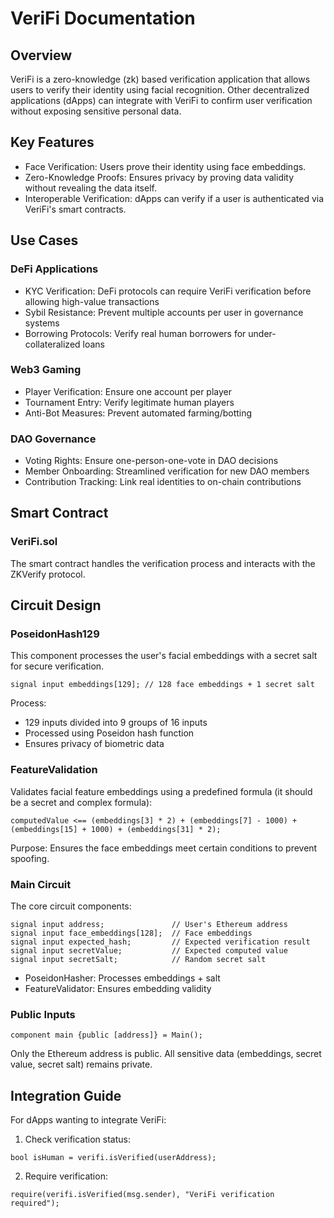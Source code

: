 # VeriFi Documentation

## Overview

VeriFi is a zero-knowledge (zk) based verification application that allows users to verify their identity using facial recognition. Other decentralized applications (dApps) can integrate with VeriFi to confirm user verification without exposing sensitive personal data.

## Key Features

- Face Verification: Users prove their identity using face embeddings.
- Zero-Knowledge Proofs: Ensures privacy by proving data validity without revealing the data itself.
- Interoperable Verification: dApps can verify if a user is authenticated via VeriFi's smart contracts.

## Use Cases

### DeFi Applications
- KYC Verification: DeFi protocols can require VeriFi verification before allowing high-value transactions
- Sybil Resistance: Prevent multiple accounts per user in governance systems
- Borrowing Protocols: Verify real human borrowers for under-collateralized loans

### Web3 Gaming
- Player Verification: Ensure one account per player
- Tournament Entry: Verify legitimate human players
- Anti-Bot Measures: Prevent automated farming/botting

### DAO Governance
- Voting Rights: Ensure one-person-one-vote in DAO decisions
- Member Onboarding: Streamlined verification for new DAO members
- Contribution Tracking: Link real identities to on-chain contributions

## Smart Contract

### VeriFi.sol

The smart contract handles the verification process and interacts with the ZKVerify protocol.

## Circuit Design

### PoseidonHash129

This component processes the user's facial embeddings with a secret salt for secure verification.

```
signal input embeddings[129]; // 128 face embeddings + 1 secret salt
```

Process:
- 129 inputs divided into 9 groups of 16 inputs
- Processed using Poseidon hash function
- Ensures privacy of biometric data

### FeatureValidation

Validates facial feature embeddings using a predefined formula (it should be a secret and complex formula):

```
computedValue <== (embeddings[3] * 2) + (embeddings[7] - 1000) + (embeddings[15] + 1000) + (embeddings[31] * 2);
```

Purpose: Ensures the face embeddings meet certain conditions to prevent spoofing.

### Main Circuit

The core circuit components:

```
signal input address;               // User's Ethereum address
signal input face_embeddings[128];  // Face embeddings
signal input expected_hash;         // Expected verification result
signal input secretValue;           // Expected computed value
signal input secretSalt;            // Random secret salt
```

- PoseidonHasher: Processes embeddings + salt
- FeatureValidator: Ensures embedding validity

### Public Inputs

```
component main {public [address]} = Main();
```

Only the Ethereum address is public. All sensitive data (embeddings, secret value, secret salt) remains private.

## Integration Guide

For dApps wanting to integrate VeriFi:

1. Check verification status:
```solidity
bool isHuman = verifi.isVerified(userAddress);
```

2. Require verification:
```solidity
require(verifi.isVerified(msg.sender), "VeriFi verification required");
```
